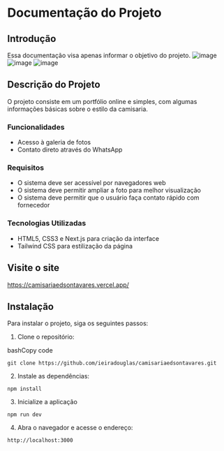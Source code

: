 # Documentação do Projeto

## Introdução

Essa documentação visa apenas informar o objetivo do projeto.
![image](https://github.com/ieiradouglas/camisariaedsontavares/assets/44785888/53c6bfad-6438-406f-9d4f-2dc932607b67)
![image](https://github.com/ieiradouglas/camisariaedsontavares/assets/44785888/88210401-2c56-4498-ae53-5443f1df1044)
![image](https://github.com/ieiradouglas/camisariaedsontavares/assets/44785888/4df1a1a1-4731-44b9-bdf7-b451240a5f2c)


## Descrição do Projeto

O projeto consiste em um portfólio online e simples, com algumas informações básicas sobre o estilo da camisaria.

### Funcionalidades

-   Acesso à galeria de fotos
- Contato direto através do WhatsApp

### Requisitos

-   O sistema deve ser acessível por navegadores web
-   O sistema deve permitir ampliar a foto para melhor visualização
-   O sistema deve permitir que o usuário faça contato rápido com fornecedor

### Tecnologias Utilizadas

-   HTML5, CSS3 e Next.js para criação da interface
- Tailwind CSS para estilização da página

## Visite o site

https://camisariaedsontavares.vercel.app/

## Instalação

Para instalar o projeto, siga os seguintes passos:

1.  Clone o repositório:

bashCopy code

`git clone https://github.com/ieiradouglas/camisariaedsontavares.git` 

2.  Instale as dependências:

`npm install` 

3. Inicialize a aplicação

`npm run dev` 

4.  Abra o navegador e acesse o endereço:

`http://localhost:3000` 
